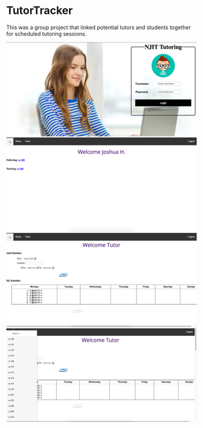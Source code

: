 # TutorTracker
This was a group project that linked potential tutors and students together for scheduled tutoring sessions.

![alt text](Login.png "Login")
![alt text](Home.png "Home")
![alt text](Schedule.png "Schedule")
![alt text](Menu.png "Menu")
